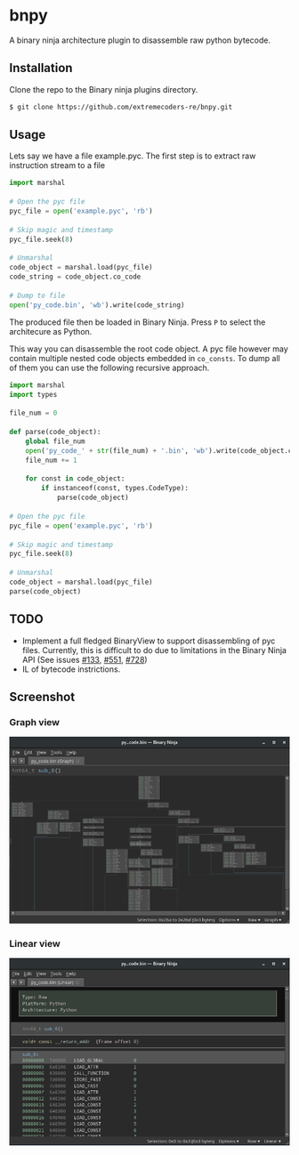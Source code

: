 # bnpy

A binary ninja architecture plugin to disassemble raw python bytecode.

## Installation

Clone the repo to the Binary ninja plugins directory.

```sh
$ git clone https://github.com/extremecoders-re/bnpy.git
```

## Usage

Lets say we have a file example.pyc. The first step is to extract raw instruction stream to a file

```python
import marshal

# Open the pyc file
pyc_file = open('example.pyc', 'rb')

# Skip magic and timestamp
pyc_file.seek(8)

# Unmarshal
code_object = marshal.load(pyc_file)
code_string = code_object.co_code

# Dump to file
open('py_code.bin', 'wb').write(code_string)
```

The produced file then be loaded in Binary Ninja. Press `P` to select the architecure as Python.

This way you can disassemble the root code object. A pyc file however may contain multiple nested code objects embedded in  `co_consts`. To dump all of them you can use the following recursive approach.

```python
import marshal
import types

file_num = 0

def parse(code_object):
	global file_num
	open('py_code_' + str(file_num) + '.bin', 'wb').write(code_object.co_code)
	file_num += 1

	for const in code_object:
		if instanceof(const, types.CodeType):
			parse(code_object)

# Open the pyc file
pyc_file = open('example.pyc', 'rb')

# Skip magic and timestamp
pyc_file.seek(8)

# Unmarshal
code_object = marshal.load(pyc_file)
parse(code_object)
```

## TODO

- Implement a full fledged BinaryView to support disassembling of pyc files. Currently, this is difficult to do due to limitations in the Binary Ninja API (See issues [#133][1], [#551][2], [#728][3])
- IL of bytecode instrictions.

## Screenshot


### Graph view

![](images/1.png)

### Linear view

![](images/2.png)

[1]: https://github.com/Vector35/binaryninja-api/issues/133
[2]: https://github.com/Vector35/binaryninja-api/issues/551
[3]: https://github.com/Vector35/binaryninja-api/issues/728